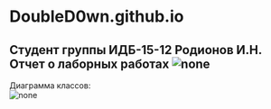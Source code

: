 # DoubleD0wn.github.io
Студент группы ИДБ-15-12 Родионов И.Н.
Отчет о лаборных работах
![none](https://github.com/DoubleD0wn/DoubleD0wn.github.io/blob/master/model.png)
----------------------------------------------------------------------------------------
Диаграмма классов:                                                                            
![none](https://github.com/DoubleD0wn/DoubleD0wn.github.io/blob/master/PlantUML1.PNG)


